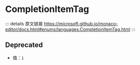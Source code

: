 # CompletionItemTag

<backTop />
        
::: details 原文链接
https://microsoft.github.io/monaco-editor/docs.html#enums/languages.CompletionItemTag.html
:::

## Deprecated
- 值：`1`